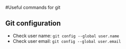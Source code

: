 #Useful commands for git

## Git configuration

- Check user name: `git config --global user.name`
- Check user email: `git config --global user.email`